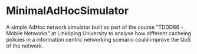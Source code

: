 # MinimalAdHocSimulator

A simple AdHoc network simulator built as part of the course "TDDD66 - Mobile Networks" at Linköping University to analyse how different cacheing policies in a information centric networking scenario could improve the QoS of the network.
